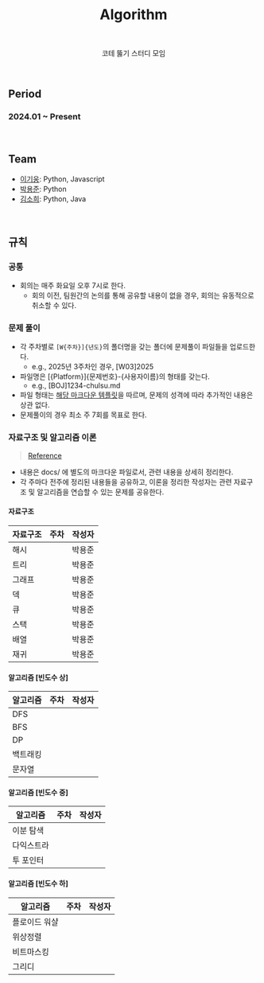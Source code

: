 <h1 align="center">Algorithm</h1>

<br>
<p align="center">코테 뚫기 스터디 모임</p>
<br>

## Period

### 2024.01 ~ Present

<br>

## Team

- [이기웅](https://github.com/rldnd): Python, Javascript
- [박용준](https://github.com/kyoongdev): Python
- [김소희](https://github.com/ssoheeh): Python, Java

<br>

## 규칙

### 공통

- 회의는 매주 화요일 오후 7시로 한다.
  - 회의 이전, 팀원간의 논의를 통해 공유할 내용이 없을 경우, 회의는 유동적으로 취소할 수 있다.

### 문제 풀이

- 각 주차별로 `[W{주차}]{년도}`의 폴더명을 갖는 폴더에 문제풀이 파일들을 업로드한다.
  - e.g., 2025년 3주차인 경우, [W03]2025
- 파일명은 [{Platform}]{문제번호}-{사용자이름}의 형태를 갖는다.
  - e.g., [BOJ]1234-chulsu.md
- 파일 형태는 [해당 마크다운 템플릿](./docs/solved-problem.md)을 따르며, 문제의 성격에 따라 추가적인 내용은 상관 없다.
- 문제풀이의 경우 최소 주 7회를 목표로 한다.

### 자료구조 및 알고리즘 이론

> [Reference](https://blog.encrypted.gg/category/강좌/실전%20알고리즘?page=2)

- 내용은 docs/ 에 별도의 마크다운 파일로서, 관련 내용을 상세히 정리한다.
- 각 주마다 전주에 정리된 내용들을 공유하고, 이론을 정리한 작성자는 관련 자료구조 및 알고리즘을 연습할 수 있는 문제를 공유한다.

#### 자료구조

| 자료구조 | 주차 | 작성자 |
| -------- | ---: | ------ |
| 해시     |      | 박용준 |
| 트리     |      | 박용준 |
| 그래프   |      | 박용준 |
| 덱       |      | 박용준 |
| 큐       |      | 박용준 |
| 스택     |      | 박용준 |
| 배열     |      | 박용준 |
| 재귀     |      | 박용준 |

#### 알고리즘 [빈도수 상]

| 알고리즘 | 주차 | 작성자 |
| -------- | ---: | ------ |
| DFS      |      |        |
| BFS      |      |        |
| DP       |      |        |
| 백트래킹 |      |        |
| 문자열   |      |        |

#### 알고리즘 [빈도수 중]

| 알고리즘   | 주차 | 작성자 |
| ---------- | ---: | ------ |
| 이분 탐색  |      |        |
| 다익스트라 |      |        |
| 투 포인터  |      |        |

#### 알고리즘 [빈도수 하]

| 알고리즘      | 주차 | 작성자 |
| ------------- | ---: | ------ |
| 플로이드 워샬 |      |        |
| 위상정렬      |      |        |
| 비트마스킹    |      |        |
| 그리디        |      |        |
